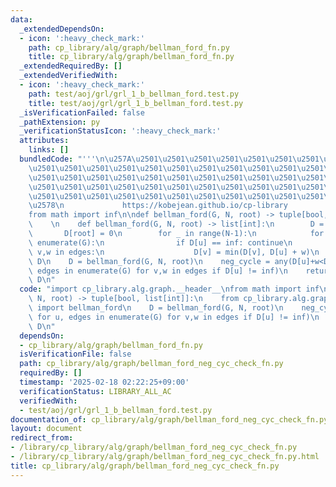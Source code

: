 ```yaml
---
data:
  _extendedDependsOn:
  - icon: ':heavy_check_mark:'
    path: cp_library/alg/graph/bellman_ford_fn.py
    title: cp_library/alg/graph/bellman_ford_fn.py
  _extendedRequiredBy: []
  _extendedVerifiedWith:
  - icon: ':heavy_check_mark:'
    path: test/aoj/grl/grl_1_b_bellman_ford.test.py
    title: test/aoj/grl/grl_1_b_bellman_ford.test.py
  _isVerificationFailed: false
  _pathExtension: py
  _verificationStatusIcon: ':heavy_check_mark:'
  attributes:
    links: []
  bundledCode: "'''\n\u257A\u2501\u2501\u2501\u2501\u2501\u2501\u2501\u2501\u2501\u2501\
    \u2501\u2501\u2501\u2501\u2501\u2501\u2501\u2501\u2501\u2501\u2501\u2501\u2501\
    \u2501\u2501\u2501\u2501\u2501\u2501\u2501\u2501\u2501\u2501\u2501\u2501\u2501\
    \u2501\u2501\u2501\u2501\u2501\u2501\u2501\u2501\u2501\u2501\u2501\u2501\u2501\
    \u2501\u2501\u2501\u2501\u2501\u2501\u2501\u2501\u2501\u2501\u2501\u2501\u2501\
    \u2578\n             https://kobejean.github.io/cp-library               \n'''\n\
    from math import inf\n\ndef bellman_ford(G, N, root) -> tuple[bool, list[int]]:\n\
    \    \n    def bellman_ford(G, N, root) -> list[int]:\n        D = [inf]*N\n \
    \       D[root] = 0\n        for _ in range(N-1):\n            for u, edges in\
    \ enumerate(G):\n                if D[u] == inf: continue\n                for\
    \ v,w in edges:\n                    D[v] = min(D[v], D[u] + w)\n        return\
    \ D\n    D = bellman_ford(G, N, root)\n    neg_cycle = any(D[u]+w<D[v] for u,\
    \ edges in enumerate(G) for v,w in edges if D[u] != inf)\n    return neg_cycle,\
    \ D\n"
  code: "import cp_library.alg.graph.__header__\nfrom math import inf\n\ndef bellman_ford(G,\
    \ N, root) -> tuple[bool, list[int]]:\n    from cp_library.alg.graph.bellman_ford_fn\
    \ import bellman_ford\n    D = bellman_ford(G, N, root)\n    neg_cycle = any(D[u]+w<D[v]\
    \ for u, edges in enumerate(G) for v,w in edges if D[u] != inf)\n    return neg_cycle,\
    \ D\n"
  dependsOn:
  - cp_library/alg/graph/bellman_ford_fn.py
  isVerificationFile: false
  path: cp_library/alg/graph/bellman_ford_neg_cyc_check_fn.py
  requiredBy: []
  timestamp: '2025-02-18 02:22:25+09:00'
  verificationStatus: LIBRARY_ALL_AC
  verifiedWith:
  - test/aoj/grl/grl_1_b_bellman_ford.test.py
documentation_of: cp_library/alg/graph/bellman_ford_neg_cyc_check_fn.py
layout: document
redirect_from:
- /library/cp_library/alg/graph/bellman_ford_neg_cyc_check_fn.py
- /library/cp_library/alg/graph/bellman_ford_neg_cyc_check_fn.py.html
title: cp_library/alg/graph/bellman_ford_neg_cyc_check_fn.py
---
```

